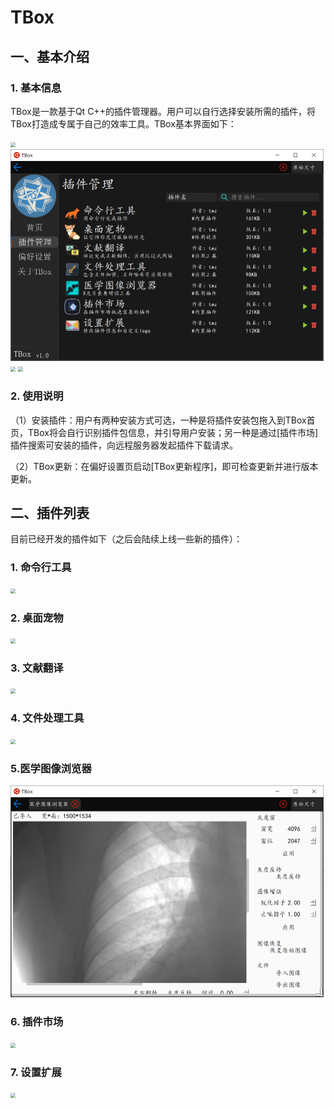 # TBox
## 一、基本介绍
### 1. 基本信息

TBox是一款基于Qt C++的插件管理器。用户可以自行选择安装所需的插件，将TBox打造成专属于自己的效率工具。TBox基本界面如下：

<img src="image/首页.png" style="zoom:50%;" />

<img src="image/插件管理页.png" style="zoom:50%;" />

<img src="image/偏好设置页.png" style="zoom:50%;" />

<img src="image/关于页.png" style="zoom:50%;" />

### 2. 使用说明

（1）安装插件：用户有两种安装方式可选，一种是将插件安装包拖入到TBox首页，TBox将会自行识别插件包信息，并引导用户安装；另一种是通过[插件市场]插件搜索可安装的插件，向远程服务器发起插件下载请求。

（2）TBox更新：在偏好设置页启动[TBox更新程序]，即可检查更新并进行版本更新。

## 二、插件列表
目前已经开发的插件如下（之后会陆续上线一些新的插件）：

### 1. 命令行工具

<img src="image/命令行工具插件.png" style="zoom:50%;" />

### 2. 桌面宠物

<img src="image/桌面宠物插件.png" style="zoom:50%;" />

### 3. 文献翻译

<img src="image/文献翻译插件.png" style="zoom:50%;" />

### 4. 文件处理工具

<img src="image/文件处理工具插件.png" style="zoom:50%;" />

### 5.医学图像浏览器

<img src="image/医学图像浏览器插件.png" style="zoom:50%;" />

### 6. 插件市场

<img src="image/插件市场插件.png" style="zoom:50%;" />

### 7. 设置扩展

<img src="image/设置扩展插件.png" style="zoom:50%;" />